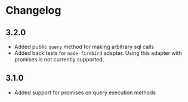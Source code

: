 # Changelog

## 3.2.0
* Added public `query` method for making arbitrary sql calls
* Added back tests for `node-firebird` adapter. Using this adapter with promises is not currently supported.

## 3.1.0
* Added support for promises on query execution methods